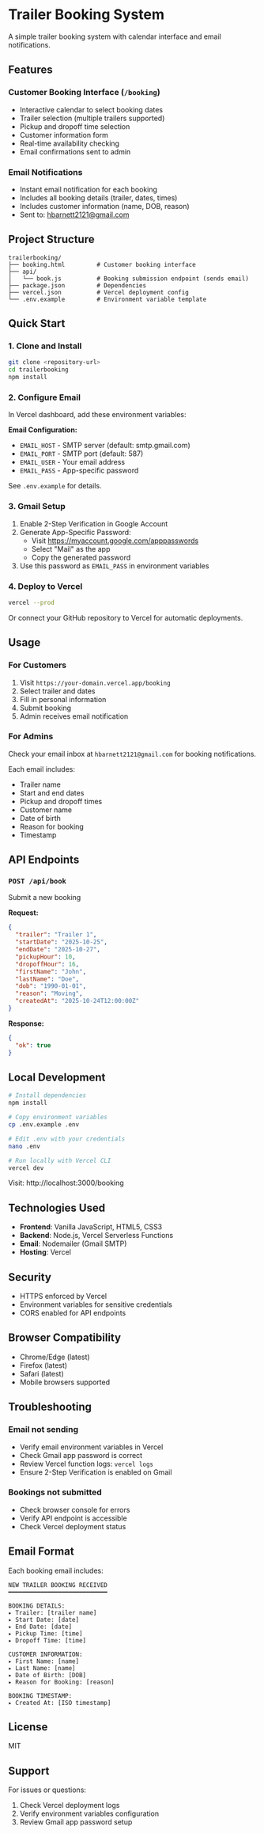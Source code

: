 # Trailer Booking System

A simple trailer booking system with calendar interface and email notifications.

## Features

### Customer Booking Interface (`/booking`)
- Interactive calendar to select booking dates
- Trailer selection (multiple trailers supported)
- Pickup and dropoff time selection
- Customer information form
- Real-time availability checking
- Email confirmations sent to admin

### Email Notifications
- Instant email notification for each booking
- Includes all booking details (trailer, dates, times)
- Includes customer information (name, DOB, reason)
- Sent to: hbarnett2121@gmail.com

## Project Structure

```
trailerbooking/
├── booking.html         # Customer booking interface
├── api/
│   └── book.js          # Booking submission endpoint (sends email)
├── package.json         # Dependencies
├── vercel.json          # Vercel deployment config
└── .env.example         # Environment variable template
```

## Quick Start

### 1. Clone and Install

```bash
git clone <repository-url>
cd trailerbooking
npm install
```

### 2. Configure Email

In Vercel dashboard, add these environment variables:

**Email Configuration:**
- `EMAIL_HOST` - SMTP server (default: smtp.gmail.com)
- `EMAIL_PORT` - SMTP port (default: 587)
- `EMAIL_USER` - Your email address
- `EMAIL_PASS` - App-specific password

See `.env.example` for details.

### 3. Gmail Setup

1. Enable 2-Step Verification in Google Account
2. Generate App-Specific Password:
   - Visit https://myaccount.google.com/apppasswords
   - Select "Mail" as the app
   - Copy the generated password
3. Use this password as `EMAIL_PASS` in environment variables

### 4. Deploy to Vercel

```bash
vercel --prod
```

Or connect your GitHub repository to Vercel for automatic deployments.

## Usage

### For Customers

1. Visit `https://your-domain.vercel.app/booking`
2. Select trailer and dates
3. Fill in personal information
4. Submit booking
5. Admin receives email notification

### For Admins

Check your email inbox at `hbarnett2121@gmail.com` for booking notifications.

Each email includes:
- Trailer name
- Start and end dates
- Pickup and dropoff times
- Customer name
- Date of birth
- Reason for booking
- Timestamp

## API Endpoints

### `POST /api/book`
Submit a new booking

**Request:**
```json
{
  "trailer": "Trailer 1",
  "startDate": "2025-10-25",
  "endDate": "2025-10-27",
  "pickupHour": 10,
  "dropoffHour": 16,
  "firstName": "John",
  "lastName": "Doe",
  "dob": "1990-01-01",
  "reason": "Moving",
  "createdAt": "2025-10-24T12:00:00Z"
}
```

**Response:**
```json
{
  "ok": true
}
```

## Local Development

```bash
# Install dependencies
npm install

# Copy environment variables
cp .env.example .env

# Edit .env with your credentials
nano .env

# Run locally with Vercel CLI
vercel dev
```

Visit: http://localhost:3000/booking

## Technologies Used

- **Frontend**: Vanilla JavaScript, HTML5, CSS3
- **Backend**: Node.js, Vercel Serverless Functions
- **Email**: Nodemailer (Gmail SMTP)
- **Hosting**: Vercel

## Security

- HTTPS enforced by Vercel
- Environment variables for sensitive credentials
- CORS enabled for API endpoints

## Browser Compatibility

- Chrome/Edge (latest)
- Firefox (latest)
- Safari (latest)
- Mobile browsers supported

## Troubleshooting

### Email not sending
- Verify email environment variables in Vercel
- Check Gmail app password is correct
- Review Vercel function logs: `vercel logs`
- Ensure 2-Step Verification is enabled on Gmail

### Bookings not submitted
- Check browser console for errors
- Verify API endpoint is accessible
- Check Vercel deployment status

## Email Format

Each booking email includes:

```
NEW TRAILER BOOKING RECEIVED
━━━━━━━━━━━━━━━━━━━━━━━━━━━━

BOOKING DETAILS:
▸ Trailer: [trailer name]
▸ Start Date: [date]
▸ End Date: [date]
▸ Pickup Time: [time]
▸ Dropoff Time: [time]

CUSTOMER INFORMATION:
▸ First Name: [name]
▸ Last Name: [name]
▸ Date of Birth: [DOB]
▸ Reason for Booking: [reason]

BOOKING TIMESTAMP:
▸ Created At: [ISO timestamp]
```

## License

MIT

## Support

For issues or questions:
1. Check Vercel deployment logs
2. Verify environment variables configuration
3. Review Gmail app password setup
